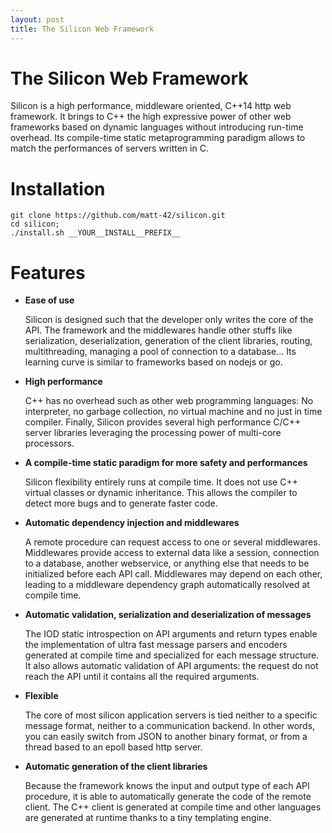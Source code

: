 ```yaml
---
layout: post
title: The Silicon Web Framework
---
```


The Silicon Web Framework
=================================

Silicon is a high performance, middleware oriented, C++14 http web
framework. It brings to C++ the high expressive power of other web
frameworks based on dynamic languages without introducing run-time
overhead. Its compile-time static metaprogramming paradigm allows to
match the performances of servers written in C.

Installation
=========================

```
git clone https://github.com/matt-42/silicon.git
cd silicon;
./install.sh __YOUR__INSTALL__PREFIX__
```

Features
=========================

  - __Ease of use__

    Silicon is designed such that the developer only writes the core
    of the API. The framework and the middlewares handle other stuffs
    like serialization, deserialization, generation of the client
    libraries, routing, multithreading, managing a pool of connection
    to a database... Its learning curve is similar to frameworks based
    on nodejs or go.

  - __High performance__

    C++ has no overhead such as other web programming languages: No
    interpreter, no garbage collection, no virtual machine and no just
    in time compiler. Finally, Silicon provides several high
    performance C/C++ server libraries leveraging the processing power
    of multi-core processors.

  - __A compile-time static paradigm for more safety and performances__

    Silicon flexibility entirely runs at compile time. It does not use
    C++ virtual classes or dynamic inheritance. This allows the
    compiler to detect more bugs and to generate faster code.

  - __Automatic dependency injection and middlewares__

    A remote procedure can request access to one or several
    middlewares. Middlewares provide access to external data like a session,
    connection to a database, another webservice, or anything else
    that needs to be initialized before each API call. Middlewares may
    depend on each other, leading to a middleware dependency graph
    automatically resolved at compile time.

  - __Automatic validation, serialization and deserialization of messages__

    The IOD static introspection on API arguments and return types
    enable the implementation of ultra fast message parsers and
    encoders generated at compile time and specialized for each
    message structure. It also allows automatic validation of API
    arguments: the request do not reach the API until it contains all
    the required arguments.

  - __Flexible__

    The core of most silicon application servers is tied neither to a
    specific message format, neither to a communication backend. In
    other words, you can easily switch from JSON to another binary
    format, or from a thread based to an epoll based http server.

  - __Automatic generation of the client libraries__

    Because the framework knows the input and output type of each API
    procedure, it is able to automatically generate the code of the
    remote client. The C++ client is generated at compile time and
    other languages are generated at runtime thanks to a tiny
    templating engine.

<!--
  - __Coming soon: asynchronism [with the C++17 resumable functions]__
  
    While asynchronism can be implemented with C/C++, it involves
    using callbacks, or javascript-like promises and complexify the
    code. The C++17 will probably standardize the resumable functions
    with the ```async await``` keywords. The Silicon framework will
    leverage this syntax to build async handlers.
-->
